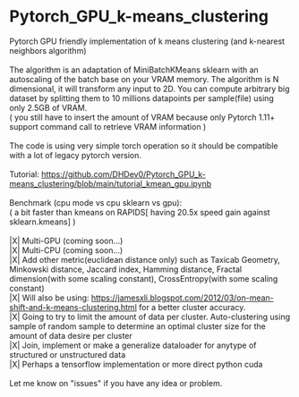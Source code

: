 # Pytorch_GPU_k-means_clustering<br />
Pytorch GPU friendly implementation of k means clustering (and k-nearest neighbors algorithm) <br />
<br />
The algorithm is an adaptation of MiniBatchKMeans sklearn with an autoscaling of the batch base on your VRAM memory. The algorithm is N dimensional, it will transform any input to 2D. You can compute arbitrary big dataset by splitting them to 10 millions datapoints per sample(file) using only 2.5GB of VRAM. <br />
( you still have to insert the amount of VRAM because only Pytorch 1.11+ support command call to retrieve VRAM information )<br />
<br />
The code is using very simple torch operation so it should be compatible with a lot of legacy pytorch version.<br />
<br />
Tutorial: https://github.com/DHDev0/Pytorch_GPU_k-means_clustering/blob/main/tutorial_kmean_gpu.ipynb <br />
<br />
Benchmark (cpu mode vs cpu sklearn vs gpu): <br />
( a bit faster than kmeans on RAPIDS[ having 20.5x speed gain against sklearn.kmeans] )<br />
<br />
|X| Multi-GPU (coming soon...)<br />
|X| Multi-CPU (coming soon...)<br />
|X| Add other metric(euclidean distance only) such as Taxicab Geometry, Minkowski distance, Jaccard index, Hamming distance, Fractal dimension(with some scaling constant), CrossEntropy(with some scaling constant)<br />
|X| Will also be using: https://jamesxli.blogspot.com/2012/03/on-mean-shift-and-k-means-clustering.html for a better cluster accuracy.<br />
|X| Going to try to limit the amount of data per cluster. Auto-clustering using sample of random sample to determine an optimal cluster size for the amount of data desire per cluster<br />
|X| Join, implement or make a generalize dataloader for anytype of structured or unstructured data<br />
|X| Perhaps a tensorflow implementation or more direct python cuda<br />
<br />
Let me know on "issues" if you have any idea or problem.

